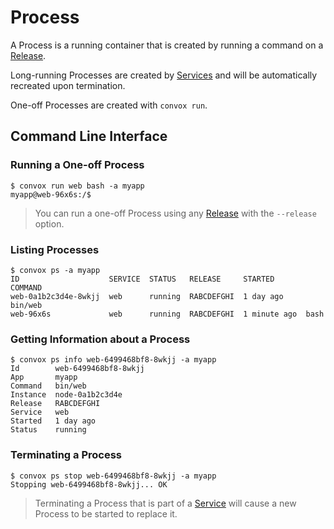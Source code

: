 # Process

A Process is a running container that is created by running a command on a [Release](release.md).

Long-running Processes are created by [Services](service.md) and will be automatically recreated upon termination.

One-off Processes are created with `convox run`.

## Command Line Interface

### Running a One-off Process

    $ convox run web bash -a myapp
    myapp@web-96x6s:/$

> You can run a one-off Process using any [Release](release.md) with the `--release` option.
 
### Listing Processes

    $ convox ps -a myapp
    ID                    SERVICE  STATUS   RELEASE     STARTED       COMMAND
    web-0a1b2c3d4e-8wkjj  web      running  RABCDEFGHI  1 day ago     bin/web
    web-96x6s             web      running  RABCDEFGHI  1 minute ago  bash

### Getting Information about a Process

    $ convox ps info web-6499468bf8-8wkjj -a myapp
    Id        web-6499468bf8-8wkjj
    App       myapp
    Command   bin/web
    Instance  node-0a1b2c3d4e
    Release   RABCDEFGHI
    Service   web
    Started   1 day ago
    Status    running

### Terminating a Process

    $ convox ps stop web-6499468bf8-8wkjj -a myapp
    Stopping web-6499468bf8-8wkjj... OK

> Terminating a Process that is part of a [Service](service.md) will cause a new Process to be started to replace it.